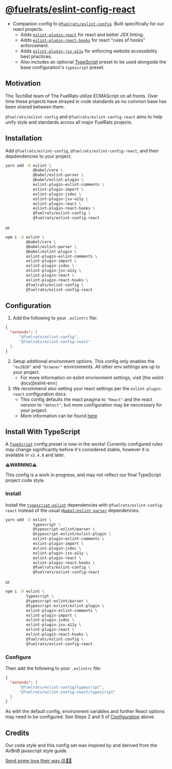 # [@fuelrats/eslint-config-react][eslint-config-fuelrats-react]

* Companion config to [`@fuelrats/eslint-config`][eslint-config-fuelrats]. Built specifically for our react projects.
  * Adds [`eslint-plugin-react`][eslint-plugin-react] for react and better JSX linting.
  * Adds [`eslint-plugin-react-hooks`][eslint-plugin-react-hooks] for react "rules of hooks" enforcement.
  * Adds [`eslint-plugin-jsx-a11y`][eslint-plugin-jsx-a11y] for enforcing website accessibility best practices.
  * Also includes an optional [TypeScript][typescript] preset to be used alongside the base configuration's `typescript` preset.

## Motivation

The TechRat team of The FuelRats utilize ECMAScript on all fronts. Over time these projects have strayed in code standards as no common base has been shared between them.

`@fuelrats/eslint-config` and `@fuelrats/eslint-config-react` aims to help unify style and standards across all major FuelRats projects.

## Installation

Add `@fuelrats/eslint-config`, `@fuelrats/eslint-config-react`, and their depdendencies to your project.

```bash
yarn add -D eslint \
            @babel/core \
            @babel/eslint-parser \
            @babel/eslint-plugin \
            eslint-plugin-eslint-comments \
            eslint-plugin-import \
            eslint-plugin-jsdoc \
            eslint-plugin-jsx-a11y \
            eslint-plugin-react \
            eslint-plugin-react-hooks \
            @fuelrats/eslint-config \
            @fuelrats/eslint-config-react
```

or

```bash
npm i -D eslint \
         @babel/core \
         @babel/eslint-parser \
         @babel/eslint-plugin \
         eslint-plugin-eslint-comments \
         eslint-plugin-import \
         eslint-plugin-jsdoc \
         eslint-plugin-jsx-a11y \
         eslint-plugin-react \
         eslint-plugin-react-hooks \
         @fuelrats/eslint-config \
         @fuelrats/eslint-config-react
```

## Configuration

1. Add the following to your `.eslintrc` file:

```json
{
  "extends": [
      "@fuelrats/eslint-config",
      "@fuelrats/eslint-config-react"
  ]
}
```

2. Setup additional environment options. This config only enables the `"es2020"` and `"browser"` environments. All other env settings are up to your project.
    * For more information on eslint envrionment settings, visit [the eslint docs][eslint-env]
3. We recommend also setting your react settings per the `eslint-plugin-react` configuration docs.
    * This config defaults the react pragma to `"React"` and the react version to `"detect"`, but more configuration may be neccessary for your project.
    * More information can be found [here][eslint-plugin-react-config]

## Install With TypeScript

A [`TypeScript`][typescript] config preset is now in the works! Currently configured rules may change significantly before it's considered stable,
however it is available in `v2.4.0` and later.

**⚠️WARNING⚠️**

This config is a work in progress, and may not reflect our final TypeScript project code style.

### Install

Install the [`typescript-eslint`][typescript-eslint] dependencies with `@fuelrats/eslint-config-react` instead of the usual [`@babel/eslint-parser`][babel-eslint-parser] dependencies.

```bash
yarn add -D eslint \
            typescript \
            @typescript-eslint/parser \
            @typescript-eslint/eslint-plugin \
            eslint-plugin-eslint-comments \
            eslint-plugin-import \
            eslint-plugin-jsdoc \
            eslint-plugin-jsx-a11y \
            eslint-plugin-react \
            eslint-plugin-react-hooks \
            @fuelrats/eslint-config \
            @fuelrats/eslint-config-react
```

or

```bash
npm i -D eslint \
         typescript \
         @typescript-eslint/parser \
         @typescript-eslint/eslint-plugin \
         eslint-plugin-eslint-comments \
         eslint-plugin-import \
         eslint-plugin-jsdoc \
         eslint-plugin-jsx-a11y \
         eslint-plugin-react \
         eslint-plugin-react-hooks \
         @fuelrats/eslint-config \
         @fuelrats/eslint-config-react
```

### Configure

Then add the following to your `.eslintrc` file:

```json
{
  "extends": [
      "@fuelrats/eslint-config/typescript",
      "@fuelrats/eslint-config-react/typescript"
  ]
}
```

As with the default config, environment variables and further React options may need to be configured. See Steps 2 and 3 of [Configuration](#configuration) above.

## Credits

Our code style and this config set was inspired by and derived from the AirBnB javascript style guide.

[Send some love their way 😍🎉🎊][airbnb]

[airbnb]: https://github.com/airbnb/javascript
[typescript]: https://www.typescriptlang.org
[typescript-eslint]: https://typescript-eslint.io
[babel-eslint-parser]: https://www.npmjs.com/package/@babel/eslint-parser
[eslint-config-fuelrats]: https://www.npmjs.com/package/@fuelrats/eslint-config
[eslint-config-fuelrats-react]: https://www.npmjs.com/package/@fuelrats/eslint-config-react
[eslint-plugin-jsx-a11y]: https://www.npmjs.com/package/eslint-plugin-jsx-a11y
[eslint-plugin-react]: https://www.npmjs.com/package/eslint-plugin-react
[eslint-plugin-react-hooks]: https://www.npmjs.com/package/eslint-plugin-react-hooks
[eslint-plugin-react-config]: https://github.com/yannickcr/eslint-plugin-react#configuration
